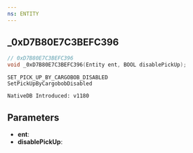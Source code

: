```yaml
---
ns: ENTITY
---
```

## _0xD7B80E7C3BEFC396

```c
// 0xD7B80E7C3BEFC396
void _0xD7B80E7C3BEFC396(Entity ent, BOOL disablePickUp);
```

```
SET_PICK_UP_BY_CARGOBOB_DISABLED
SetPickUpByCargobobDisabled

NativeDB Introduced: v1180
```

## Parameters
* **ent**:
* **disablePickUp**:
